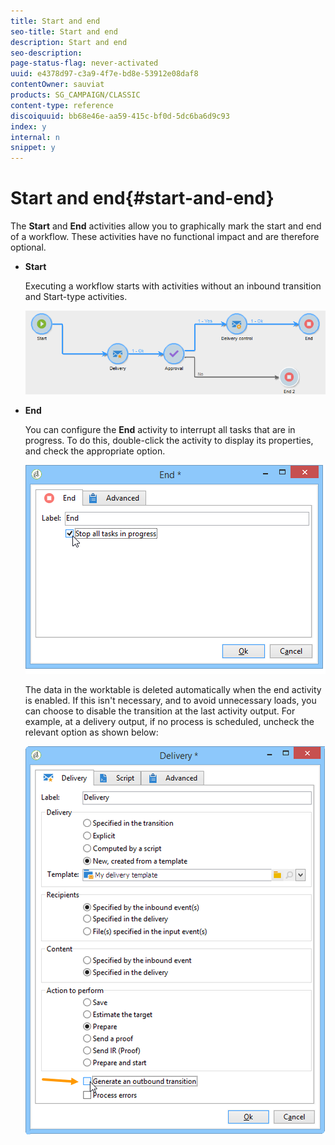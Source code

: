 ```yaml
---
title: Start and end
seo-title: Start and end
description: Start and end
seo-description: 
page-status-flag: never-activated
uuid: e4378d97-c3a9-4f7e-bd8e-53912e08daf8
contentOwner: sauviat
products: SG_CAMPAIGN/CLASSIC
content-type: reference
discoiquuid: bb68e46e-aa59-415c-bf0d-5dc6ba6d9c93
index: y
internal: n
snippet: y
---
```


# Start and end{#start-and-end}

The **Start** and **End** activities allow you to graphically mark the start and end of a workflow. These activities have no functional impact and are therefore optional.

* **Start**

  Executing a workflow starts with activities without an inbound transition and Start-type activities.

  ![](assets/s_user_segmentation_start_stop.png)

* **End**

  You can configure the **End** activity to interrupt all tasks that are in progress. To do this, double-click the activity to display its properties, and check the appropriate option.

  ![](assets/s_user_segmentation_end.png)

  The data in the worktable is deleted automatically when the end activity is enabled. If this isn't necessary, and to avoid unnecessary loads, you can choose to disable the transition at the last activity output. For example, at a delivery output, if no process is scheduled, uncheck the relevant option as shown below:

  ![](assets/s_advuser_delivery_option_no_output.png)


